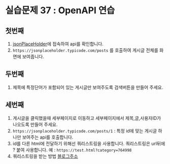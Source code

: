 # 실습문제 37 : OpenAPI 연습

## 첫번째

1. [jsonPlaceHolder](https://jsonplaceholder.typicode.com/)에 접속하여 api를 확인합니다.
2. `https://jsonplaceholder.typicode.com/posts` 를 호출하여 게시글 전체를 화면에 보여줍니다.

## 두번째

1. 제목에 특정단어가 포함되어 있는 게시글만 보여주도록 검색버튼을 만들어 주세요.

## 세번째

1. 게시글을 클릭했을때 세부페이지로 이동하고 세부페이지에서 제목,글,사용자ID가 나오도록 만들어 주세요.
2. `https://jsonplaceholder.typicode.com/posts/1` : 특정 id에 맞는 게시글 하나만 보여주는 api를 호출합니다.
3. id를 다른 html에 전달하기 위해선 쿼리스트링을 사용합니다. 쿼리스트링은 url뒤에 ? 붙여 사용합니다. 예 : `https://test.html?category=764998`
4. 쿼리스트링을 받는 방법 [블로그주소](https://devit.koreacreatorfesta.com/entry/%EC%9E%90%EB%B0%94%EC%8A%A4%ED%81%AC%EB%A6%BD%ED%8A%B8%EB%A5%BC-%EC%9D%B4%EC%9A%A9%ED%95%9C-URL-%EC%BF%BC%EB%A6%AC%EC%8A%A4%ED%8A%B8%EB%A7%81Query-String-%ED%8C%8C%EC%8B%B1-%EB%B0%A9%EB%B2%95)
